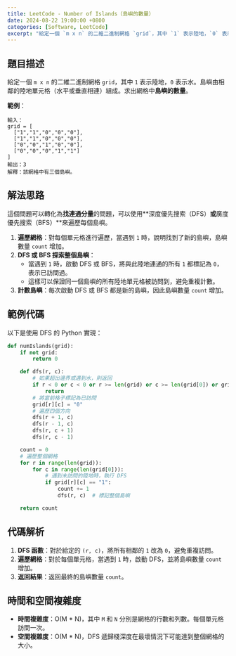 ```yaml
---
title: LeetCode - Number of Islands（島嶼的數量）
date: 2024-08-22 19:00:00 +0800
categories: [Software, LeetCode]
excerpt: "給定一個 `m x n` 的二維二進制網格 `grid`，其中 `1` 表示陸地，`0` 表示水。島嶼由相鄰的陸地單元格（水平或垂直相連）組成。求出網格中**島嶼的數量**"
---
```


## 題目描述
給定一個 `m x n` 的二維二進制網格 `grid`，其中 `1` 表示陸地，`0` 表示水。島嶼由相鄰的陸地單元格（水平或垂直相連）組成。求出網格中**島嶼的數量**。

**範例**：

```
輸入：
grid = [
  ["1","1","0","0","0"],
  ["1","1","0","0","0"],
  ["0","0","1","0","0"],
  ["0","0","0","1","1"]
]
輸出：3
解釋：該網格中有三個島嶼。
```

## 解法思路
這個問題可以轉化為**找連通分量**的問題，可以使用**深度優先搜索（DFS）**或**廣度優先搜索（BFS）**來遍歷每個島嶼。

1. **遍歷網格**：對每個單元格進行遍歷，當遇到 `1` 時，說明找到了新的島嶼，島嶼數量 `count` 增加。
2. **DFS 或 BFS 探索整個島嶼**：
   - 當遇到 `1` 時，啟動 DFS 或 BFS，將與此陸地連通的所有 `1` 都標記為 `0`，表示已訪問過。
   - 這樣可以保證同一個島嶼的所有陸地單元格被訪問到，避免重複計數。
3. **計數島嶼**：每次啟動 DFS 或 BFS 都是新的島嶼，因此島嶼數量 `count` 增加。

## 範例代碼

以下是使用 DFS 的 Python 實現：

```python
def numIslands(grid):
    if not grid:
        return 0

    def dfs(r, c):
        # 如果超出邊界或遇到水，則返回
        if r < 0 or c < 0 or r >= len(grid) or c >= len(grid[0]) or grid[r][c] == "0":
            return
        # 將當前格子標記為已訪問
        grid[r][c] = "0"
        # 遍歷四個方向
        dfs(r + 1, c)
        dfs(r - 1, c)
        dfs(r, c + 1)
        dfs(r, c - 1)

    count = 0
    # 遍歷整個網格
    for r in range(len(grid)):
        for c in range(len(grid[0])):
            # 遇到未訪問的陸地時，執行 DFS
            if grid[r][c] == "1":
                count += 1
                dfs(r, c)  # 標記整個島嶼

    return count
```

## 代碼解析
1. **DFS 函數**：對於給定的 `(r, c)`，將所有相鄰的 `1` 改為 `0`，避免重複訪問。
2. **遍歷網格**：對於每個單元格，當遇到 `1` 時，啟動 DFS，並將島嶼數量 `count` 增加。
3. **返回結果**：返回最終的島嶼數量 `count`。

## 時間和空間複雜度
- **時間複雜度**：O(M * N)，其中 `M` 和 `N` 分別是網格的行數和列數。每個單元格訪問一次。
- **空間複雜度**：O(M * N)，DFS 遞歸棧深度在最壞情況下可能達到整個網格的大小。
